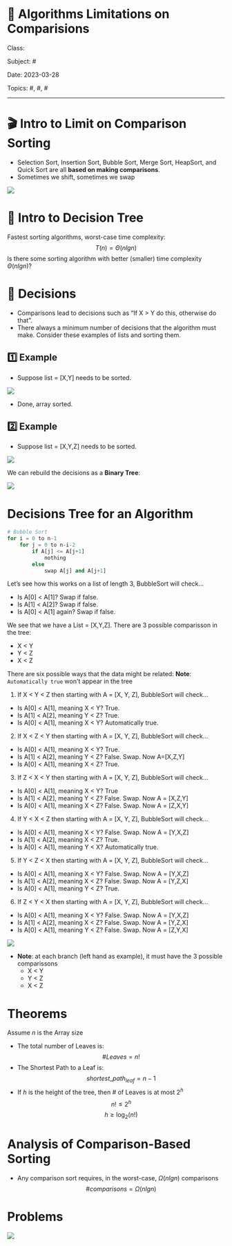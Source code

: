 # 🔰 Algorithms Limitations on Comparisions
Class: <a href=""> </a>

Subject: #

Date: 2023-03-28

Topics: #, #, # 

---

# 🎬 Intro to Limit on Comparison Sorting

- Selection Sort, Insertion Sort, Bubble Sort, Merge Sort, HeapSort, and Quick Sort are all **based on making comparisons**.
- Sometimes we shift, sometimes we swap

![](../Assets/20230328115215.png)



# 🌲 Intro to Decision Tree

Fastest sorting algorithms, worst-case time complexity:
$$T (n) = Θ(n lg n)$$
Is there some sorting algorithm with better (smaller) time complexity $Θ(n lg n)$?

# 🫵 Decisions
- Comparisons lead to decisions such as “If X > Y do this, otherwise do that”. 
- There always a minimum number of decisions that the algorithm must make. Consider these examples of lists and sorting them.

## 1️⃣ Example
- Suppose list = [X,Y] needs to be sorted.

![](../Assets/20230401005128.png)
- Done, array sorted.


## 2️⃣ Example
- Suppose list = [X,Y,Z] needs to be sorted.

![](../Assets/20230401005529.png)

We can rebuild the decisions as a **Binary Tree**:

![](../Assets/20230401005704.png)


# Decisions Tree for an Algorithm

```python
# Bubble Sort
for i = 0 to n-1
    for j = 0 to n-i-2
        if A[j] <= A[j+1]
            nothing
        else
            swap A[j] and A[j+1]
```

Let’s see how this works on a list of length 3, BubbleSort will check...
- Is A[0] < A[1]? Swap if false.  
- Is A[1] < A[2]? Swap if false.  
- Is A[0] < A[1] again? Swap if false.

We see that we have a List = [X,Y,Z]. There are 3 possible comparisson in the tree:
- X < Y
- Y < Z
- X < Z

There are six possible ways that the data might be related:
**Note**: `Automatically true` won't appear in the tree

1. If X < Y < Z then starting with A = [X, Y, Z], BubbleSort will check...
- Is A[0] < A[1], meaning X < Y? True.  
- Is A[1] < A[2], meaning Y < Z? True.  
- Is A[0] < A[1], meaning X < Y? Automatically true.

2. If X < Z < Y then starting with A = [X, Y, Z], BubbleSort will check...
- Is A[0] < A[1], meaning X < Y? True.  
- Is A[1] < A[2], meaning Y < Z? False. Swap. Now A=[X,Z,Y]
- Is A[0] < A[1], meaning X < Z? True.

3. If Z < X < Y then starting with A = [X, Y, Z], BubbleSort will check...
- Is A[0] < A[1], meaning X < Y? True  
- Is A[1] < A[2], meaning Y < Z? False. Swap. Now A = [X,Z,Y]
- Is A[0] < A[1], meaning X < Z? False. Swap. Now A = [Z,X,Y]

4. If Y < X < Z then starting with A = [X, Y, Z], BubbleSort will check...
- Is A[0] < A[1], meaning X < Y? False. Swap. Now A = [Y,X,Z]
- Is A[1] < A[2], meaning X < Z? True.  
- Is A[0] < A[1], meaning Y < X? Automatically true.

5. If Y < Z < X then starting with A = [X, Y, Z], BubbleSort will check...
- Is A[0] < A[1], meaning X < Y? False. Swap. Now A = [Y,X,Z]
- Is A[1] < A[2], meaning X < Z? False. Swap. Now A = [Y,Z,X]
- Is A[0] < A[1], meaning Y < Z? True.

6. If Z < Y < X then starting with A = [X, Y, Z], BubbleSort will check...
- Is A[0] < A[1], meaning X < Y? False. Swap. Now A = [Y,X,Z]
- Is A[1] < A[2], meaning X < Z? False. Swap. Now A = [Y,Z,X]
- Is A[0] < A[1], meaning Y < Z? False. Swap. Now A = [Z,Y,X]

![](../Assets/20230401015340.png)

- **Note**: at each branch (left hand as example), it must have the 3 possible comparissons
	- X < Y
	- Y < Z
	- X < Z

# Theorems
Assume $n$ is the Array size

- The total number of Leaves is:
$$\# Leaves = n!$$
- The Shortest Path to a Leaf is:
$$shortest\_path_{leaf} = n - 1$$
- If $h$ is the height of the tree, then # of Leaves is at most $2^{h}$
$$n! \leq 2^{h}$$
$$h \geq \log_{2}(n!)$$


# Analysis of Comparison-Based Sorting

- Any comparison sort requires, in the worst-case, $Ω(nlgn)$ comparisons
$$\# comparisons = Ω(nlgn)$$


# Problems

![](../Assets/20230401020748.png)